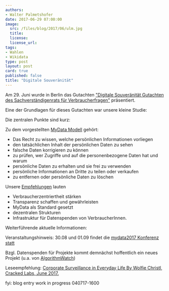 ```yaml
---
authors: 
- Walter Palmetshofer
date: 2017-06-29 07:00:00
image:
  src: /files/blog/2017/06/ulm.jpg
  title: 
  license:
  license_url: 
tags:
- Wahlen
- Wikidata
type: post
layout: post
card: true
published: false
title: "Digitale Souveränität" 
---
```


Am 29. Juni wurde in Berlin das Gutachten ["Digitale Souveränität
Gutachten des Sachverständigenrats für Verbraucherfragen"](http://www.svr-verbraucherfragen.de/wp-content/uploads/Gutachten_Digitale_Souver%C3%A4nit%C3%A4t.pdf
) präsentiert.

Eine der Grundlagen für dieses Gutachten war unsere kleine Studie:  

Die zentralen Punkte sind kurz:

Zu dem vorgestellten [MyData Modell](https://mydata.org/) gehört:

- Das Recht zu wissen, welche persönlichen Informationen vorliegen
- den tatsächlichen Inhalt der persönlichen Daten zu sehen
- falsche Daten korrigieren zu können
- zu prüfen, wer Zugriffe und auf die personenbezogene Daten hat und warum
- persönliche Daten zu erhalten und sie frei zu verwenden
- persönliche Informationen an Dritte zu teilen oder verkaufen
- zu entfernen oder persönliche Daten zu löschen

Unsere [Empfehlungen](https://github.com/okfde/okfn.de/blob/master/files/blog/2017/03/OKF-Der-Wert-pers%C3%B6nlicher-Daten-Empfehlungen.pdf) lauten
- Verbraucherzentriertheit stärken
- Transparenz schaffen und gewährleisten
- MyData als Standard gesetzt
- dezentralen Strukturen
- Infrastruktur für Datenspenden von VerbraucherInnen.


Weiterführende aktuelle Informationen:

Veranstaltungshinweis: 30.08 und 01.09 findet die [mydata2017 Konferenz statt](https://mydata2017.org/)

Bzgl. Datenspenden für Projekte kommt demnächst hoffentlich ein neues Projekt (u.a. von [AlgorithmWatch](https://algorithmwatch.org/en/))

Leseempfehlung:
[Corporate Surveillance in Everyday Life
By Wolfie Christl, Cracked Labs, June 2017.](http://crackedlabs.org/en/corporate-surveillance)

fyi: blog entry work in progress 040717-1600
